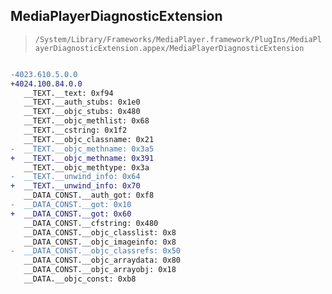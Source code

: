 ## MediaPlayerDiagnosticExtension

> `/System/Library/Frameworks/MediaPlayer.framework/PlugIns/MediaPlayerDiagnosticExtension.appex/MediaPlayerDiagnosticExtension`

```diff

-4023.610.5.0.0
+4024.100.84.0.0
   __TEXT.__text: 0xf94
   __TEXT.__auth_stubs: 0x1e0
   __TEXT.__objc_stubs: 0x480
   __TEXT.__objc_methlist: 0x68
   __TEXT.__cstring: 0x1f2
   __TEXT.__objc_classname: 0x21
-  __TEXT.__objc_methname: 0x3a5
+  __TEXT.__objc_methname: 0x391
   __TEXT.__objc_methtype: 0x3a
-  __TEXT.__unwind_info: 0x64
+  __TEXT.__unwind_info: 0x70
   __DATA_CONST.__auth_got: 0xf8
-  __DATA_CONST.__got: 0x10
+  __DATA_CONST.__got: 0x60
   __DATA_CONST.__cfstring: 0x480
   __DATA_CONST.__objc_classlist: 0x8
   __DATA_CONST.__objc_imageinfo: 0x8
-  __DATA_CONST.__objc_classrefs: 0x50
   __DATA_CONST.__objc_arraydata: 0x80
   __DATA_CONST.__objc_arrayobj: 0x18
   __DATA.__objc_const: 0xb8

```
